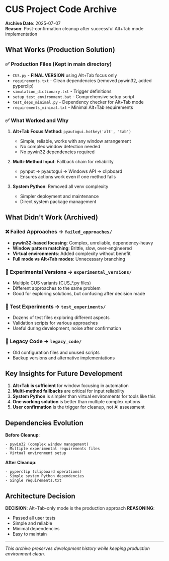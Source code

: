 # CUS Project Code Archive

**Archive Date**: 2025-07-07  
**Reason**: Post-confirmation cleanup after successful Alt+Tab mode implementation

## What Works (Production Solution)

### ✅ **Production Files** (Kept in main directory)
- `CUS.py` - **FINAL VERSION** using Alt+Tab focus only
- `requirements.txt` - Clean dependencies (removed pywin32, added pyperclip)
- `simulation_dictionary.txt` - Trigger definitions
- `setup_test_environment.bat` - Comprehensive setup script
- `test_deps_minimal.py` - Dependency checker for Alt+Tab mode
- `requirements_minimal.txt` - Minimal Alt+Tab requirements

### ✅ **What Worked and Why**
1. **Alt+Tab Focus Method**: `pyautogui.hotkey('alt', 'tab')` 
   - Simple, reliable, works with any window arrangement
   - No complex window detection needed
   - No pywin32 dependencies required

2. **Multi-Method Input**: Fallback chain for reliability
   - pynput → pyautogui → Windows API → clipboard
   - Ensures actions work even if one method fails

3. **System Python**: Removed all venv complexity
   - Simpler deployment and maintenance
   - Direct system package management

## What Didn't Work (Archived)

### ❌ **Failed Approaches** → `failed_approaches/`
- **pywin32-based focusing**: Complex, unreliable, dependency-heavy
- **Window pattern matching**: Brittle, slow, over-engineered  
- **Virtual environments**: Added complexity without benefit
- **Full mode vs Alt+Tab modes**: Unnecessary branching

### 🧪 **Experimental Versions** → `experimental_versions/`
- Multiple CUS variants (CUS_*.py files)
- Different approaches to the same problem
- Good for exploring solutions, but confusing after decision made

### 🧪 **Test Experiments** → `test_experiments/`
- Dozens of test files exploring different aspects
- Validation scripts for various approaches
- Useful during development, noise after confirmation

### 📜 **Legacy Code** → `legacy_code/`
- Old configuration files and unused scripts
- Backup versions and alternative implementations

## Key Insights for Future Development

1. **Alt+Tab is sufficient** for window focusing in automation
2. **Multi-method fallbacks** are critical for input reliability  
3. **System Python** is simpler than virtual environments for tools like this
4. **One working solution** is better than multiple complex options
5. **User confirmation** is the trigger for cleanup, not AI assessment

## Dependencies Evolution

**Before Cleanup**:
```
- pywin32 (complex window management)
- Multiple experimental requirements files
- Virtual environment setup
```

**After Cleanup**:
```
- pyperclip (clipboard operations)
- Simple system Python dependencies
- Single requirements.txt
```

## Architecture Decision

**DECISION**: Alt+Tab-only mode is the production approach
**REASONING**: 
- Passed all user tests
- Simple and reliable
- Minimal dependencies
- Easy to maintain

---
*This archive preserves development history while keeping production environment clean.*
